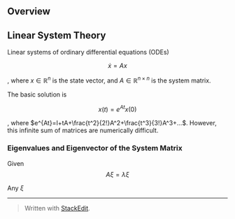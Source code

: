 
## Overview

## Linear System Theory

Linear systems of ordinary differential equations (ODEs)

$$
\dot{x}=Ax
$$

, where $x \in \mathbb{R}^n$ is the state vector,
 and  $A \in \mathbb{R}^{n \times n}$ is the system matrix.


The basic solution is

$$
x(t) = e^{At}x(0)
$$

, where $e^{At}=I+tA+\frac{t^2}{2!}A^2+\frac{t^3}{3!}A^3+...$. However, this infinite sum of matrices are numerically difficult.

### Eigenvalues and Eigenvector of the System Matrix

Given 
$$A \xi = \lambda \xi$$

Any $\xi$



---
> Written with [StackEdit](https://stackedit.io/).
<!--stackedit_data:
eyJoaXN0b3J5IjpbNzk2NTM1OTMyLDk5NjUwNDMwMiwtMTc0OD
Y5NzYyNV19
-->